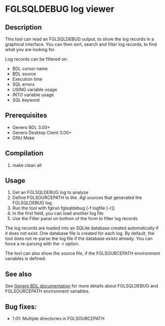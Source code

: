 # FGLSQLDEBUG log viewer

## Description

This tool can read an FGLSQLDEBUG output, to show the log records in a graphical interface.
You can then sort, search and filter log records, to find what you are looking for.

Log records can be filtered on:
* BDL cursor name
* BDL source
* Execution time
* SQL errors
* USING variable usage
* INTO variable usage
* SQL keyword

## Prerequisites

* Genero BDL 3.00+
* Genero Desktop Client 3.00+
* GNU Make

## Compilation

1. make clean all

## Usage

1. Get an FGLSQLDEBUG log to analyze
2. Define FGLSOURCEPATH to the .4gl sources that generated the FGLSQLDEBUG log.
3. Run the tool with fglrun fglsqldebug [-f logfile [-r]]
4. In the first field, you can load another log file
5. Use the Filter panel on bottom of the form to filter log records

The log records are loaded into an SQLite database created automatically if it does not exist.
One database file is created for each log.
By default, the tool does not re-parse the log file if the database exists already.
You can force a re-parsing with the -r option.

The tool can also show the source file, if the FGLSOURCEPATH environment variables is defined.

## See also

See [Genero BDL documentation](http://www.4js.com/download/documentation) for more details about
FGLSQLDEBUG and FGLSOURCEPATH environment variables.


## Bug fixes:

- 1.01: Multiple directories in FGLSOURCEPATH
